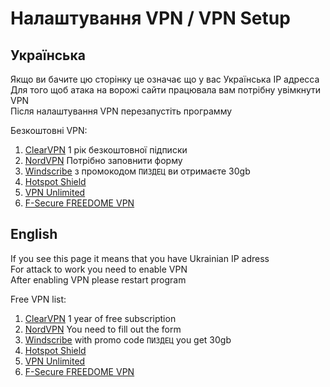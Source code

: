 # Налаштування VPN / VPN Setup

## Українська

Якщо ви бачите цю сторінку це означає що у вас Українська IP адресса  
Для того щоб атака на ворожі сайти працювала вам потрібну увімкнути VPN  
Після налаштування VPN перезапустіть программу  

Безкоштовні VPN:
1. [ClearVPN](https://my.clearvpn.com/promo/redeem?code=SAVEUKRAINE) 1 рік безкоштовної підписки
2. [NordVPN](https://nordvpn.org/emergency-vpn/) Потрібно заповнити форму 
3. [Windscribe](https://windscribe.com/) з промокодом `ПИЗДЕЦ` ви отримаєте 30gb
4. [Hotspot Shield](https://www.hotspotshield.com/blog/privacy-security-for-ukraine)
5. [VPN Unlimited](https://www.vpnunlimited.com/stop-russian-aggression)
6. [F-Secure FREEDOME VPN](https://onlineshop.f-secure.com/789/purl-free-freedome-for-ukraine)

## English

If you see this page it means that you have Ukrainian IP adress  
For attack to work you need to enable VPN  
After enabling VPN please restart program  

Free VPN list:
1. [ClearVPN](https://my.clearvpn.com/promo/redeem?code=SAVEUKRAINE) 1 year of free subscription
2. [NordVPN](https://nordvpn.org/emergency-vpn/) You need to fill out the form
3. [Windscribe](https://windscribe.com/) with promo code `ПИЗДЕЦ` you get 30gb
4. [Hotspot Shield](https://www.hotspotshield.com/blog/privacy-security-for-ukraine)
5. [VPN Unlimited](https://www.vpnunlimited.com/stop-russian-aggression)
6. [F-Secure FREEDOME VPN](https://onlineshop.f-secure.com/789/purl-free-freedome-for-ukraine)